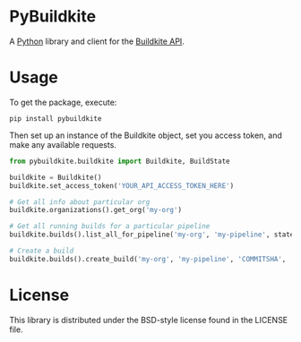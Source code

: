 # PyBuildkite

A [Python](https://www.python.org/) library and client for the [Buildkite API](https://buildkite.com/docs/api).

# Usage

To get the package, execute:

```
pip install pybuildkite
```

Then set up an instance of the Buildkite object, set you access token, and make any available requests.

```python
from pybuildkite.buildkite import Buildkite, BuildState

buildkite = Buildkite()
buildkite.set_access_token('YOUR_API_ACCESS_TOKEN_HERE')

# Get all info about particular org
buildkite.organizations().get_org('my-org')

# Get all running builds for a particular pipeline
buildkite.builds().list_all_for_pipeline('my-org', 'my-pipeline', state=BuildState.RUNNING)

# Create a build
buildkite.builds().create_build('my-org', 'my-pipeline', 'COMMITSHA', 'master', clean_checkout=True, message="My First Build!")
```



# License

This library is distributed under the BSD-style license found in the LICENSE file.
